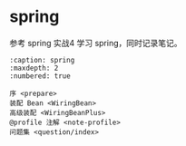# spring

参考 spring 实战4 学习 spring，同时记录笔记。

```{toctree}
:caption: spring
:maxdepth: 2
:numbered: true

序 <prepare>
装配 Bean <WiringBean>
高级装配 <WiringBeanPlus>
@profile 注解 <note-profile>
问题集 <question/index>
```
